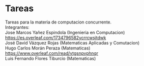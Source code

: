 # Tareas
Tareas para la materia de computacion concurrente. <br>
Integrantes:<br>
Jose Marcos Yañez Espindola (Ingenieria en Computacion) https://es.overleaf.com/1734796582ycrrcwsjtdwk
<br>
José David Vázquez Rojas (Matematicas Aplicadas y Comutacion)<br>
Hugo Carlos Morán Peraza (Matematicas) https://www.overleaf.com/read/ytgsnpvphnqr<br>
Luis Fernando Flores Tiburcio (Matematicas)<br>
